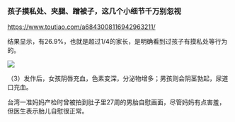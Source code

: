 ### 孩子摸私处、夹腿、蹭被子，这几个小细节千万别忽视
https://www.toutiao.com/a6843008116942963211/

结果显示，有26.9%，也就是超过1/4的家长，是明确看到过孩子有摸私处等行为的。

![](http://p3-tt.byteimg.com/large/pgc-image/aad78187c2dc459b9a54d01215e52f50)

（3）发作后，女孩阴唇充血，色素变深，分泌物增多；男孩则会阴茎勃起，尿道口充血。

台湾一准妈妈产检时曾被拍到肚子里27周的男胎自慰画面，尽管妈妈有点害羞，但医生表示胎儿自慰很正常。
